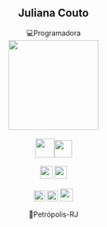  <h2 align="center">Juliana Couto  </h2> 

<div align="center">💻Programadora</div>






<div align="center">

  
  <img height="180em" src="https://github-readme-stats.vercel.app/api/top-langs/?username=JuCouto&layout=compact&langs_count=7&theme=ligth"/>
</div>
 
  



<div align="center"><br><img style="width: 38px;gap:10px;" src="https://api.iconify.design/vscode-icons/file-type-csharp2.svg"><img style="width: 35px;" src="https://api.iconify.design/logos/dotnet.svg"><div>
 
<div align="center"><br><img style="width: 25px;gap:10px;" src="https://api.iconify.design/logos:java.svg">    <img style="width: 25px;" src="https://www.clipartmax.com/png/middle/241-2411261_categories-spring-tool-suite-icon.png"><div>
<div align="center">
 
<div align="center"> <br> <img style="width: 22px;" src="https://api.iconify.design/logos:html-5.svg"> <img style="width: 22px;" src="https://api.iconify.design/logos:css-3.svg">  <img style="width: 26px;" src="https://api.iconify.design/logos:javascript.svg"></div>

📍Petrópolis-RJ

<!--
**JuCouto/JuCouto** is a ✨ _special_ ✨ repository because its `README.md` (this file) appears on your GitHub profile.

Here are some ideas to get you started:
https://api.iconify.design/logos:react.svg

<div align="center"><br><img style="width: 15px;" src="https://api.iconify.design/logos:figma.svg"></div>
<img src="https://api.iconify.design/logos:javascript.svg">
<img src="https://api.iconify.design/codicon:book.svg">
<img src="https://api.iconify.design/logos:java.svg">

-->
